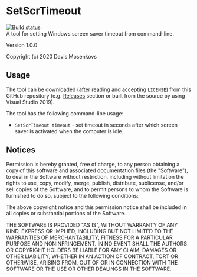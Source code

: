 SetScrTimeout
===============
[![Build status](https://ci.appveyor.com/api/projects/status/5fmgevclfudoe0gb?svg=true)](https://ci.appveyor.com/project/DavisNT/setscrtimeout)  
A tool for setting Windows screen saver timeout from command-line.

Version 1.0.0

Copyright (c) 2020 Davis Mosenkovs

## Usage

The tool can be downloaded (after reading and accepting `LICENSE`) from 
this GitHub repository (e.g. [Releases](https://github.com/DavisNT/SetScrTimeout/releases) 
section or built from the source by using Visual Studio 2019).

The tool has the following command-line usage:
* `SetScrTimeout timeout` - set timeout in seconds after which screen saver is activated when the computer is idle.

## Notices

Permission is hereby granted, free of charge, to any person obtaining a copy
of this software and associated documentation files (the "Software"), to deal
in the Software without restriction, including without limitation the rights
to use, copy, modify, merge, publish, distribute, sublicense, and/or sell
copies of the Software, and to permit persons to whom the Software is
furnished to do so, subject to the following conditions:

The above copyright notice and this permission notice shall be included in all
copies or substantial portions of the Software.

THE SOFTWARE IS PROVIDED "AS IS", WITHOUT WARRANTY OF ANY KIND, EXPRESS OR
IMPLIED, INCLUDING BUT NOT LIMITED TO THE WARRANTIES OF MERCHANTABILITY,
FITNESS FOR A PARTICULAR PURPOSE AND NONINFRINGEMENT. IN NO EVENT SHALL THE
AUTHORS OR COPYRIGHT HOLDERS BE LIABLE FOR ANY CLAIM, DAMAGES OR OTHER
LIABILITY, WHETHER IN AN ACTION OF CONTRACT, TORT OR OTHERWISE, ARISING FROM,
OUT OF OR IN CONNECTION WITH THE SOFTWARE OR THE USE OR OTHER DEALINGS IN THE
SOFTWARE.
